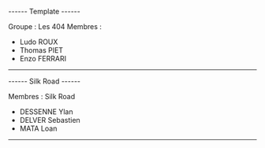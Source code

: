 ------ Template ------

Groupe : Les 404
Membres :
- Ludo ROUX
- Thomas PIET
- Enzo FERRARI

----------------------

------ Silk Road ------

Membres : Silk Road
- DESSENNE Ylan
- DELVER Sebastien
- MATA Loan

----------------------

